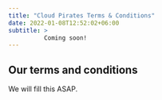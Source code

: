```yaml
---
title: "Cloud Pirates Terms & Conditions"
date: 2022-01-08T12:52:02+06:00
subtitle: >
          Coming soon!
---
```

## Our terms and conditions

We will fill this ASAP.
